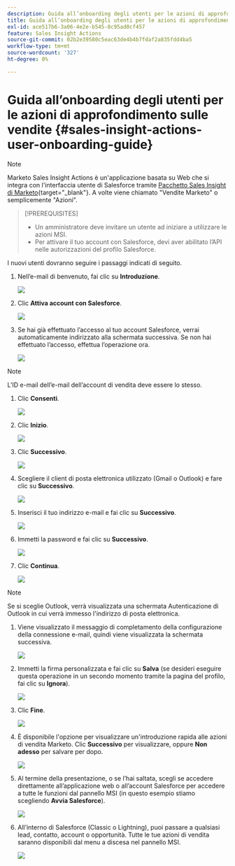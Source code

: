 ```yaml
---
description: Guida all’onboarding degli utenti per le azioni di approfondimento sulle vendite - Documenti Marketo - Documentazione del prodotto
title: Guida all’onboarding degli utenti per le azioni di approfondimento sulle vendite
exl-id: ace517b6-3a06-4e2e-b545-8c95ad0cf457
feature: Sales Insight Actions
source-git-commit: 02b2e39580c5eac63de4b4b7fdaf2a835fdd4ba5
workflow-type: tm+mt
source-wordcount: '327'
ht-degree: 0%

---
```


# Guida all’onboarding degli utenti per le azioni di approfondimento sulle vendite {#sales-insight-actions-user-onboarding-guide}

>[!NOTE]
>
>Marketo Sales Insight Actions è un&#39;applicazione basata su Web che si integra con l&#39;interfaccia utente di Salesforce tramite [Pacchetto Sales Insight di Marketo](/help/marketo/product-docs/marketo-sales-insight/msi-for-salesforce/installation/install-marketo-sales-insight-package-in-salesforce-appexchange.md){target="_blank"}. A volte viene chiamato &quot;Vendite Marketo&quot; o semplicemente &quot;Azioni&quot;.

>[!PREREQUISITES]
>
>* Un amministratore deve invitare un utente ad iniziare a utilizzare le azioni MSI.
>* Per attivare il tuo account con Salesforce, devi aver abilitato l’API nelle autorizzazioni del profilo Salesforce.

I nuovi utenti dovranno seguire i passaggi indicati di seguito.

1. Nell’e-mail di benvenuto, fai clic su **Introduzione**.

   ![](assets/sales-insight-actions-user-onboarding-guide-1.png)

1. Clic **Attiva account con Salesforce**.

   ![](assets/sales-insight-actions-user-onboarding-guide-2.png)

1. Se hai già effettuato l’accesso al tuo account Salesforce, verrai automaticamente indirizzato alla schermata successiva. Se non hai effettuato l’accesso, effettua l’operazione ora.

   ![](assets/sales-insight-actions-user-onboarding-guide-3.png)

>[!NOTE]
>
>L’ID e-mail dell’e-mail dell’account di vendita deve essere lo stesso.

1. Clic **Consenti**.

   ![](assets/sales-insight-actions-user-onboarding-guide-4.png)

1. Clic **Inizio**.

   ![](assets/sales-insight-actions-user-onboarding-guide-5.png)

1. Clic **Successivo**.

   ![](assets/sales-insight-actions-user-onboarding-guide-6.png)

1. Scegliere il client di posta elettronica utilizzato (Gmail o Outlook) e fare clic su **Successivo**.

   ![](assets/sales-insight-actions-user-onboarding-guide-7.png)

1. Inserisci il tuo indirizzo e-mail e fai clic su **Successivo**.

   ![](assets/sales-insight-actions-user-onboarding-guide-8.png)

1. Immetti la password e fai clic su **Successivo**.

   ![](assets/sales-insight-actions-user-onboarding-guide-9.png)

1. Clic **Continua**.

   ![](assets/sales-insight-actions-user-onboarding-guide-10.png)

>[!NOTE]
>
>Se si sceglie Outlook, verrà visualizzata una schermata Autenticazione di Outlook in cui verrà immesso l&#39;indirizzo di posta elettronica.

1. Viene visualizzato il messaggio di completamento della configurazione della connessione e-mail, quindi viene visualizzata la schermata successiva.

   ![](assets/sales-insight-actions-user-onboarding-guide-11.png)

1. Immetti la firma personalizzata e fai clic su **Salva** (se desideri eseguire questa operazione in un secondo momento tramite la pagina del profilo, fai clic su **Ignora**).

   ![](assets/sales-insight-actions-user-onboarding-guide-12.png)

1. Clic **Fine**.

   ![](assets/sales-insight-actions-user-onboarding-guide-13.png)

1. È disponibile l&#39;opzione per visualizzare un&#39;introduzione rapida alle azioni di vendita Marketo. Clic **Successivo** per visualizzare, oppure **Non adesso** per salvare per dopo.

   ![](assets/sales-insight-actions-user-onboarding-guide-14.png)

1. Al termine della presentazione, o se l’hai saltata, scegli se accedere direttamente all’applicazione web o all’account Salesforce per accedere a tutte le funzioni dal pannello MSI (in questo esempio stiamo scegliendo **Avvia Salesforce**).

   ![](assets/sales-insight-actions-user-onboarding-guide-15.png)

1. All’interno di Salesforce (Classic o Lightning), puoi passare a qualsiasi lead, contatto, account o opportunità. Tutte le tue azioni di vendita saranno disponibili dal menu a discesa nel pannello MSI.

   ![](assets/sales-insight-actions-user-onboarding-guide-16.png)
